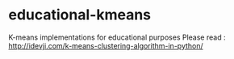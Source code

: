 # educational-kmeans
K-means implementations for educational purposes 
Please read : http://idevji.com/k-means-clustering-algorithm-in-python/
